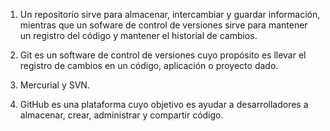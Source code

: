 1. Un repositorio sirve para almacenar, intercambiar y guardar información, mientras que un sofware de control de versiones sirve para mantener un registro del código y mantener el historial de cambios.

2. Git es un software de control de versiones cuyo propósito es llevar el registro de cambios en un código, aplicación o proyecto dado.

3. Mercurial y SVN.

4. GitHub es una plataforma cuyo objetivo es ayudar a desarrolladores a almacenar, crear, administrar y compartir código.
